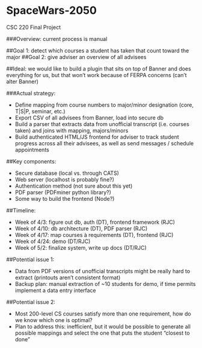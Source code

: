 # SpaceWars-2050
CSC 220 Final Project 

###Overview: current process is manual

##Goal 1:
detect which courses a student has taken that count toward the major
##Goal 2:
give adviser an overview of all advisees

##Ideal: we would like to build a plugin that sits on top of
Banner and does everything for us, but that won’t work
because of FERPA concerns (can’t alter Banner)


###Actual strategy:
- Define mapping from course numbers to major/minor designation
(core, T|S|P, seminar, etc.)
- Export CSV of all advisees from Banner, load into secure db
- Build a parser that extracts data from unofficial transcript (i.e.
courses taken) and joins with mapping, majors/minors
- Build authenticated HTML/JS frontend for adviser to track
student progress across all their advisees, as well as send
messages / schedule appointments

##Key components:
- Secure database (local vs. through CATS)
- Web server (localhost is probably fine?)
- Authentication method (not sure about this yet)
- PDF parser (PDFminer python library?)
- Some way to build the frontend (Node?)

##Timeline:
- Week of 4/3: figure out db, auth (DT), frontend framework (RJC)
- Week of 4/10: db architecture (DT), PDF parser (RJC)
- Week of 4/17: map courses à requirements (DT), frontend (RJC)
- Week of 4/24: demo (DT/RJC)
- Week of 5/2: finalize system, write up docs (DT/RJC)

##Potential issue 1:
- Data from PDF versions of unofficial transcripts might be really
hard to extract (printouts aren’t consistent format)
- Backup plan: manual extraction of ~10 students for demo, if time
permits implement a data entry interface

##Potential issue 2:
- Most 200-level CS courses satisfy more than one requirement, how
do we know which one is optimal?
- Plan to address this: inefficient, but it would be possible to generate
all possible mappings and select the one that puts the student
“closest to done”
